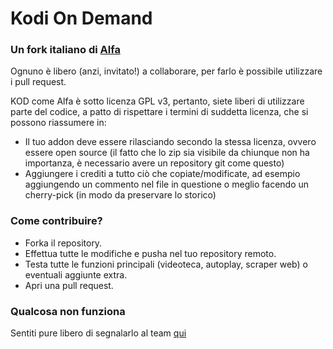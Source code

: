 # Kodi On Demand
### Un fork italiano di [Alfa](https://github.com/alfa-addon)
Ognuno è libero (anzi, invitato!) a collaborare, per farlo è possibile utilizzare i pull request.

KOD come Alfa è sotto licenza GPL v3, pertanto, siete liberi di utilizzare parte del codice, a patto di rispettare i termini di suddetta licenza, che si possono riassumere in: 
 
- Il tuo addon deve essere rilasciando secondo la stessa licenza, ovvero essere open source (il fatto che lo zip sia visibile da chiunque non ha importanza, è necessario avere un repository git come questo) 
- Aggiungere i crediti a tutto ciò che copiate/modificate, ad esempio aggiungendo un commento nel file in questione o meglio facendo un cherry-pick (in modo da preservare lo storico)

### Come contribuire?
- Forka il repository.
- Effettua tutte le modifiche e pusha nel tuo repository remoto.
- Testa tutte le funzioni principali (videoteca, autoplay, scraper web) o eventuali aggiunte extra.
- Apri una pull request.

### Qualcosa non funziona
Sentiti pure libero di segnalarlo al team [qui](https://github.com/kodiondemand/addon/issues)
